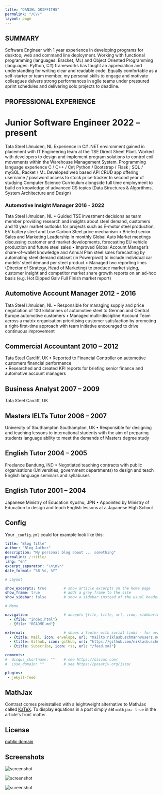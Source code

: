 ```yaml
---
title: "DANIEL GRIFFITHS"
permalink: "/CV/"
layout: page
---
```


## SUMMARY

Software Engineer with 1 year experience in developing programs for desktop, web and command line deployment.  Working with functional programming (languages: Bracket, ML) and Object Oriented Programming (languages: Python, C#) frameworks has taught an appreciation and understanding for writing clear and readable code.  Equally comfortable as a self-starter or team member, my personal skills to engage and motivate colleagues delvers strong performances in agile teams under pressured sprint schedules and delivering solo projects to deadline.

## PROFESSIONAL EXPERIENCE

# Junior Software Engineer																	 2022 – present
Tata Steel										IJmuiden, NL
Experience in C# .NET environment gained in placement with IT Engineering team at the TSE Direct Sheet Plant.  Worked with developers to design and implement program solutions to control coil movements within the Warehouse Management System.
Programming language experience C / C++ / C#; Python / Bootstrap / Flask ; SQL / mySQL; Racket / ML
Developed web based API CRUD app offering username / password access to stock price tracker
In second year of studying Computer Science Curriculum alongside full time employment to build on knowledge of advanced CS topics (Data Structures & Algorithms, System Architecture and Design)


### Automotive Insight Manager							2016 - 2022
Tata Steel										IJmuiden, NL
•	Guided TSE investment decisions as team member providing research and insights about steel demand, customers and 10 year market outlooks  for projects such as E-motor steel production, EV battery steel and Low Carbon Steel price mechanism
•	Briefed senior Sales and Marketing Leadership in monthly Global Auto Market meetings discussing customer and market developments, forecasting EU vehicle production and future steel sales
•	Improved Global Account Manager’s share-of-wallet knowledge and Annual Plan steel sales forecasting by automating steel demand dataset (in Powerpivot) to include individual car models’ steel demand per steel product
•	Managed two reporting lines (Director of Strategy, Head of Marketing) to produce market sizing, customer insight and competitor market share growth reports on an ad-hoc basis (e.g. Hot Dipped Galv Full Finish market report)


## Automotive Account Manager              						2012 - 2016
Tata Steel										IJmuiden, NL
•	Responsible for managing supply and price negotiation of 100 kilotonnes of automotive steel to German and Central Europe automotive customers 
•	Managed multi-discipline Account Team across a matrix organisation prioritising customer satisfaction by promoting a right-first-time approach with team initiative encouraged to drive continuous improvement

## Commercial Accountant								2010 – 2012
Tata Steel										Cardiff, UK
•	Reported to Financial Controller on automotive customers financial performance  
•	Researched and created KPI reports for briefing senior finance and automotive account managers

## Business Analyst									2007 – 2009
Tata Steel										Cardiff, UK

## Masters IELTs Tutor								2006 – 2007
University of Southampton							Southampton, UK
•	Responsible for designing and teaching lessons to international students with the aim of preparing  students language ability to meet the demands of Masters degree study

## English Tutor									2004 – 2005
Freelance			 							Bandung, IND
•	Negotiated teaching contracts with public organisations (Universities, government departments) to design and teach English language seminars and syllabuses

## English Tutor									2001 – 2004
Japanese Ministry of Education							Kyushu, JPN
•	Appointed by Ministry of Education to design and teach English lessons at a Japanese High School

## Config

Your `_config.yml` could for example look like this:

```yaml
title: "Blog Title"
author: "Blog Author"
description: "My personal blog about ... something"
permalink: /:title/
lang: "en"
excerpt_separator: "\n\n\n"
date_format: "%B %d, %Y"

# Layout

show_excerpts: true        # show article excerpts on the home page
show_frame: true           # adds a gray frame to the site
show_sidebar: false        # show a sidebar instead of the usual header

# Menu

navigation:                # accepts {file, title, url, icon, sidebaricon}
  - {file: "index.html"}
  - {file: "README.md"}

external:                  # shows a footer with social links - for available icons see fontawesome.com/icons
  - {title: Mail, icon: envelope, url: "mailto:niklasbuschmann@users.noreply.github.com"}
  - {title: Github, icon: github, url: "https://github.com/niklasbuschmann/contrast"}
  - {title: Subscribe, icon: rss, url: "/feed.xml"}

comments:
#  disqus_shortname: ""    # see https://disqus.com/
#  isso_domain: ""         # see https://posativ.org/isso/

plugins:
 - jekyll-feed

```

## MathJax

Contrast comes preinstalled with a leightweight alternative to MathJax called [KaTeX](https://katex.org/). To display equations in a post simply set `mathjax: true` in the article's front matter.

## License

[public domain](http://unlicense.org/)

## Screenshots

![screenshot](https://user-images.githubusercontent.com/4943215/109431850-cd711780-7a08-11eb-8601-2763f2ee6bb4.png)

![screenshot](https://user-images.githubusercontent.com/4943215/109431832-b6cac080-7a08-11eb-9c5e-a058680c23a1.png)

![screenshot](https://user-images.githubusercontent.com/4943215/73125194-5f0b8b80-3fa4-11ea-805c-8387187503ad.png)
